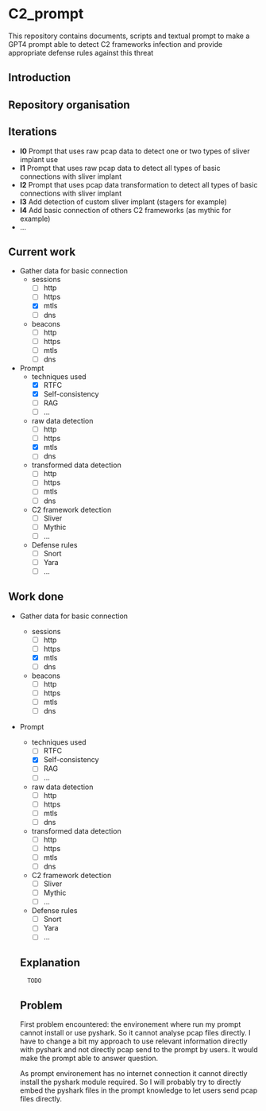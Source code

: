 # C2_prompt
This repository contains documents, scripts and textual prompt to make a GPT4 prompt able to detect C2 frameworks infection and provide appropriate defense rules against this threat


## Introduction

## Repository organisation

## Iterations
- **I0** Prompt that uses raw pcap data to detect one or two types of sliver implant use
- **I1** Prompt that uses raw pcap data to detect all types of basic connections with sliver implant
- **I2** Prompt that uses pcap data transformation to detect all types of basic connections with sliver implant
- **I3** Add detection of custom sliver implant (stagers for example)
- **I4** Add basic connection of others C2 frameworks (as mythic for example)
- ...


## Current work
- Gather data for basic connection
    - sessions
        - [ ] http
        - [ ] https
        - [x] mtls
        - [ ] dns
    - beacons 
        - [ ] http
        - [ ] https
        - [ ] mtls
        - [ ] dns
- Prompt
    - techniques used
        - [x] RTFC
        - [x] Self-consistency
        - [ ] RAG
        - [ ] ...
    - raw data detection
        - [ ] http
        - [ ] https
        - [x] mtls
        - [ ] dns
    - transformed data detection
        - [ ] http
        - [ ] https
        - [ ] mtls
        - [ ] dns
    - C2 framework detection
        - [ ] Sliver
        - [ ] Mythic
        - [ ] ...
    - Defense rules
        - [ ] Snort
        - [ ] Yara
        - [ ] ...

## Work done
- Gather data for basic connection
    - sessions
        - [ ] http
        - [ ] https
        - [x] mtls
        - [ ] dns
    - beacons 
        - [ ] http
        - [ ] https
        - [ ] mtls
        - [ ] dns
- Prompt
    - techniques used
        - [ ] RTFC
        - [x] Self-consistency
        - [ ] RAG
        - [ ] ...
    - raw data detection
        - [ ] http
        - [ ] https
        - [ ] mtls
        - [ ] dns
    - transformed data detection
        - [ ] http
        - [ ] https
        - [ ] mtls
        - [ ] dns
    - C2 framework detection
        - [ ] Sliver
        - [ ] Mythic
        - [ ] ...
    - Defense rules
        - [ ] Snort
        - [ ] Yara
        - [ ] ...

    ## Explanation
        TODO

    ## Problem
    First problem encountered: the environement where run my prompt cannot install or use pyshark. So it cannot analyse pcap files directly.
    I have to change a bit my approach to use relevant information directly with pyshark and not directly pcap send to the prompt by users.
    It would make the prompt able to answer question.

    As prompt environement has no internet connection it cannot directly install the pyshark module required.
    So I will probably try to directly embed the pyshark files in the prompt knowledge to let users send pcap files directly.
